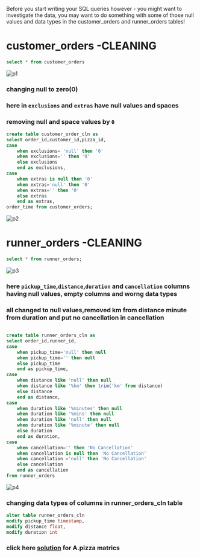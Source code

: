 Before you start writing your SQL queries however - you might want to investigate the data, you may want to do something with some of those null values and data types in the customer_orders and runner_orders tables!

# customer_orders -CLEANING

```sql
select * from customer_orders
```

![p1](https://user-images.githubusercontent.com/67575229/208702651-23dc2368-8415-4c86-8dc1-b5b19a718b81.png)

### changing null to zero(0)
### here in `exclusions` and `extras` have null values and spaces
### removing null and space values by `0`

```sql
create table customer_order_cln as
select order_id,customer_id,pizza_id,
case
	when exclusions= 'null' then '0'
    when exclusions='' then '0'
    else exclusions
    end as exclusions,
case
	when extras is null then '0'
    when extras='null' then '0'
    when extras='' then '0'
    else extras
    end as extras,
order_time from customer_orders;
```

![p2](https://user-images.githubusercontent.com/67575229/208718733-4e7e2c41-df69-4b74-9ef5-60cfbd0ed9f4.png)

# runner_orders -CLEANING

```sql
select * from runner_orders;
```
![p3](https://user-images.githubusercontent.com/67575229/208719136-9eb38a3e-0219-4f77-8bc9-7995d66d12b1.png)

### here `pickup_time`,`distance`,`duration` and `cancellation` columns having null values, empty columns and worng data types
### all changed to null values,removed km from distance minute from duration and put no cancellation in cancellation

```sql

create table runner_orders_cln as
select order_id,runner_id,
case
	when pickup_time='null' then null
    when pickup_time='' then null
    else pickup_time
    end as pickup_time,
case
	when distance like 'null' then null
    when distance like '%km' then trim('km' from distance)
    else distance
    end as distance,
case
	when duration like '%minutes' then null
    when duration like '%mins' then null
    when duration like 'null' then null
    when duration like '%minute' then null
    else duration
    end as duration,
case
	when cancellation='' then 'No Cancellation'
    when cancellation is null then 'No Cancellation'
    when cancellation ='null' then 'No Cancellation'
    else cancellation
    end as cancellation
from runner_orders

```


![p4](https://user-images.githubusercontent.com/67575229/208722191-0dcfa26d-85b4-40a5-9fe2-e278dfd125f6.png)

### changing data types of columns in runner_orders_cln table

```sql
alter table runner_orders_cln
modify pickup_time timestamp,
modify distance float,
modify duration int
```

### click here [solution](https://github.com/sruthiammu/8daychallenges/commit/23a3832269d553f9a174ae3337ffc258b8ba2d1a)  for A.pizza matrics
